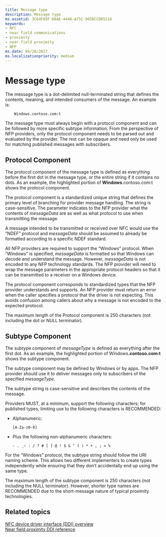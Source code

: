 ```yaml
---
title: Message type
description: Message type
ms.assetid: 3C64F85F-D8AE-4448-A75C-965DCCD85216
keywords:
- NFC
- near field communications
- proximity
- near field proximity
- NFP
ms.date: 04/20/2017
ms.localizationpriority: medium
---
```


# Message type


The message type is a dot-delimited null-terminated string that defines the contents, meaning, and intended consumers of the message. An example is:

``` syntax
    Windows.contoso.com:t
```

The message type must always begin with a protocol component and can be followed by more specific subtype information. From the perspective of NFP providers, only the protocol component needs to be parsed out and evaluated by the provider. The rest can be opaque and need only be used for matching published messages with subscribers.

## Protocol Component


The protocol component of the message type is defined as everything before the first dot in the message type, or the entire string if it contains no dots. As an example, the highlighted portion of **Windows**.contoso.com:t shows the protocol component.

The protocol component is a standardized unique string that defines the primary level of branching for provider message handling. The string is case-sensitive. The parameter indicates to the NFP provider what the contents of *messageData* are as well as what protocol to use when transmitting the message.

A message intended to be transmitted or received over NFC would use the “NDEF” protocol and *messageData* should be assumed to already be formatted according to a specific NDEF standard.

All NFP providers are required to support the “Windows” protocol. When “Windows” is specified, *messageData* is formatted so that Windows can decode and understand the message. However, *messageData* is not encoded to any NFP technology standards. The NFP provider will need to wrap the message parameters in the appropriate protocol headers so that it can be transmitted to a receiver on a Windows device.

The protocol component corresponds to standardized types that the NFP provider understands and supports. An NFP provider must return an error when the caller specifies a protocol that the driver is not expecting. This avoids confusion among callers about why a message is not encoded to the expected protocol.

The maximum length of the Protocol component is 250 characters (not including the dot or NULL terminator).

## Subtype Component


The subtype component of *messageType* is defined as everything after the first dot. As an example, the highlighted portion of Windows<strong>.contoso.com:t</strong> shows the subtype component.

The subtype component may be defined by Windows or by apps. The NFP provider should use it to deliver messages only to subscribers of the specified *messageType*.

The subtype string is case-sensitive and describes the contents of the message.

Providers MUST, at a minimum, support the following characters; for published types, limiting use to the following characters is RECOMMENDED:

-   Alphanumeric:

    `[A-Za-z0-9]`

-   Plus the following non-alphanumeric characters:

    `- . _~ : / ? # [ ] @ ! $ & ‘ ( ) * + , ; = %`

For the “Windows” protocol, the subtype string should follow the URI naming scheme. This allows two different implementers to create types independently while ensuring that they don’t accidentally end up using the same type.

The maximum length of the subtype component is 250 characters (not including the NULL terminator). However, shorter type names are RECOMMENDED due to the short-message nature of typical proximity technologies.

 

 
## Related topics
[NFC device driver interface (DDI) overview](https://docs.microsoft.com/windows-hardware/drivers/ddi/content/index)  
[Near field proximity DDI reference](https://docs.microsoft.com/windows-hardware/drivers/ddi/content/index)  

